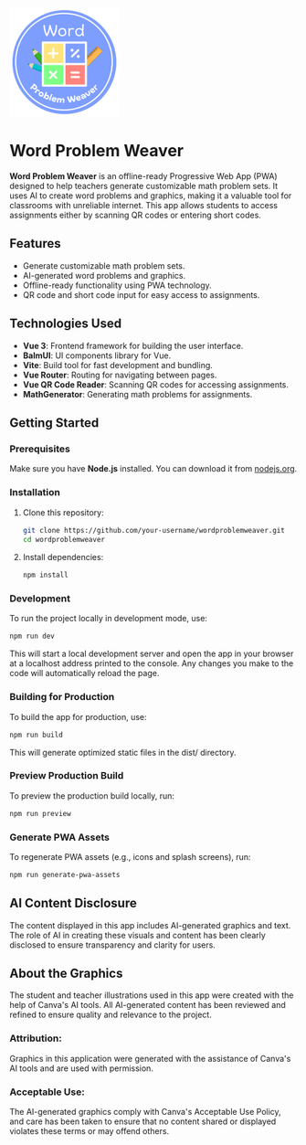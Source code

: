 ![A blue circle with the text Word Problem Weaver around the edges, circling red, blue, green, and yellow squares containing mathematic symbols](public/pwa-192x192.png)

# Word Problem Weaver

**Word Problem Weaver** is an offline-ready Progressive Web App (PWA) designed to help teachers generate customizable math problem sets. It uses AI to create word problems and graphics, making it a valuable tool for classrooms with unreliable internet. This app allows students to access assignments either by scanning QR codes or entering short codes.

## Features

- Generate customizable math problem sets.
- AI-generated word problems and graphics.
- Offline-ready functionality using PWA technology.
- QR code and short code input for easy access to assignments.

## Technologies Used

- **Vue 3**: Frontend framework for building the user interface.
- **BalmUI**: UI components library for Vue.
- **Vite**: Build tool for fast development and bundling.
- **Vue Router**: Routing for navigating between pages.
- **Vue QR Code Reader**: Scanning QR codes for accessing assignments.
- **MathGenerator**: Generating math problems for assignments.

## Getting Started

### Prerequisites

Make sure you have **Node.js** installed. You can download it from [nodejs.org](https://nodejs.org/).

### Installation

1. Clone this repository:

   ```bash
   git clone https://github.com/your-username/wordproblemweaver.git
   cd wordproblemweaver
   ```
2. Install dependencies:
   ```bash
   npm install
   ```

### Development

To run the project locally in development mode, use:
```bash
npm run dev
```
This will start a local development server and open the app in your browser at a localhost address printed to the console. Any changes you make to the code will automatically reload the page.

### Building for Production

To build the app for production, use:

```bash
npm run build
```

This will generate optimized static files in the dist/ directory.

### Preview Production Build

To preview the production build locally, run:

```bash
npm run preview
```

### Generate PWA Assets

To regenerate PWA assets (e.g., icons and splash screens), run:

```bash
npm run generate-pwa-assets
```

## AI Content Disclosure

The content displayed in this app includes AI-generated graphics and text. The role of AI in creating these visuals and content has been clearly disclosed to ensure transparency and clarity for users.

## About the Graphics

The student and teacher illustrations used in this app were created with the help of Canva's AI tools. All AI-generated content has been reviewed and refined to ensure quality and relevance to the project.

### Attribution:
Graphics in this application were generated with the assistance of Canva's AI tools and are used with permission.

### Acceptable Use:
The AI-generated graphics comply with Canva's Acceptable Use Policy, and care has been taken to ensure that no content shared or displayed violates these terms or may offend others.
